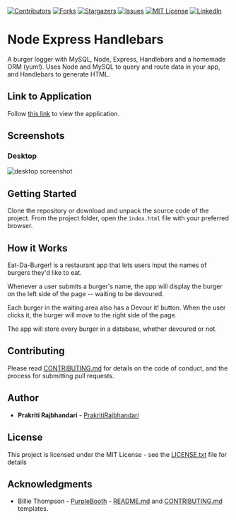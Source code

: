 [contributors-shield]: https://img.shields.io/github/contributors/yours-kkuznets/Coinchange-Crypto-Tracker.svg?style=flat-square
[contributors-url]: https://github.com/yours-kkuznets/Coinchange-Crypto-Tracker/graphs/contributors
[forks-shield]: https://img.shields.io/github/forks/yours-kkuznets/Coinchange-Crypto-Tracker.svg?style=flat-square
[forks-url]: https://github.com/yours-kkuznets/Coinchange-Crypto-Tracker/network/members
[stars-shield]: https://img.shields.io/github/stars/yours-kkuznets/Coinchange-Crypto-Tracker.svg?style=flat-square
[stars-url]: https://github.com/yours-kkuznets/Coinchange-Crypto-Tracker/stargazers
[issues-shield]: https://img.shields.io/github/issues/yours-kkuznets/Coinchange-Crypto-Tracker.svg?style=flat-square
[issues-url]: https://github.com/yours-kkuznets/Coinchange-Crypto-Tracker/issues
[license-shield]: https://img.shields.io/github/license/yours-kkuznets/Coinchange-Crypto-Tracker.svg?style=flat-square
[license-url]: https://github.com/yours-kkuznets/Coinchange-Crypto-Tracker/blob/master/LICENSE.txt
[linkedin-shield]: https://img.shields.io/badge/-LinkedIn-black.svg?style=flat-square&logo=linkedin&colorB=555
[linkedin-url]: https://linkedin.com/in/yourskkuznets

[![Contributors][contributors-shield]][contributors-url] [![Forks][forks-shield]][forks-url] [![Stargazers][stars-shield]][stars-url] [![Issues][issues-shield]][issues-url] [![MIT License][license-shield]][license-url] [![LinkedIn][linkedin-shield]][linkedin-url]

# Node Express Handlebars

A burger logger with MySQL, Node, Express, Handlebars and a homemade ORM (yum!). Uses Node and MySQL to query and route data in your app, and Handlebars to generate HTML.

## Link to Application

Follow [this link](https://yours-kkuznets.github.io/Coinchange-Crypto-Tracker/) to view the application.

## Screenshots

### Desktop

<img src="./assets/img/desktop.PNG" alt="  desktop screenshot"/>


## Getting Started

Clone the repository or download and unpack the source code of the project. From the project folder, open the `index.html` file with your preferred browser.

## How it Works

Eat-Da-Burger! is a restaurant app that lets users input the names of burgers they'd like to eat.

Whenever a user submits a burger's name, the app will display the burger on the left side of the page -- waiting to be devoured.

Each burger in the waiting area also has a Devour it! button. When the user clicks it, the burger will move to the right side of the page.

The app will store every burger in a database, whether devoured or not.


## Contributing

Please read [CONTRIBUTING.md](https://github.com/yours-kkuznets/Random-Password-Generator/blob/master/CONTRIBUTING.md) for details on the code of conduct, and the process for submitting pull requests.

## Author

- **Prakriti Rajbhandari** - [PrakritiRajbhandari](https://github.com/PrakritiRajbhandari)

## License

This project is licensed under the MIT License - see the [LICENSE.txt](https://github.com/yours-kkuznets/Random-Password-Generator/blob/master/LICENSE.txt) file for details

## Acknowledgments

- Billie Thompson - [PurpleBooth](https://gist.github.com/PurpleBooth) - [README.md](https://gist.github.com/PurpleBooth/109311bb0361f32d87a2) and [CONTRIBUTING.md](https://gist.github.com/PurpleBooth/b24679402957c63ec426) templates.
